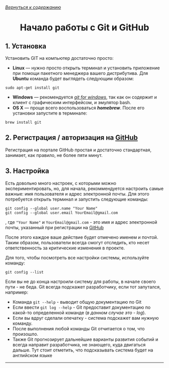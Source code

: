 [*Вернуться к содержанию*](/readme.md)

<h1 align="center">Начало работы с Git и GitHub</h1>

## 1. Установка

Установить GIT на компьютер достаточно просто:
-  **Linux** — нужно просто открыть терминал и установить приложение при помощи пакетного менеджера вашего дистрибутива. Для **Ubuntu** команда будет выглядеть следующим образом:
~~~
sudo apt-get install git
~~~
-  **Windows** — рекомендуется [*git for windows*](https://git-scm.com/download/win), так как он содержит и клиент с графическим интерфейсом, и эмулятор bash.
-  **OS X** — проще всего воспользоваться ***homebrew***. После его установки запустите в терминале:

~~~
brew install git
~~~

## 2. Регистрация / авторизация на [GitHub](https://github.com/ "GitHub.com")

Регистрация на портале GitHub простая и достаточно стандартная, занимает, как правило, не более пяти минут.

## 3. Настройка

Есть довольно много настроек, с которыми можно экспериментировать, но, для начала, рекоммендуется настроить самые важные: имя пользователя и адрес электронной почты. Для этого потребуется открыть терминал и запустить следующие команды:

~~~
git config --global user.name "Your Name"
git config --global user.email YourEmail@gmail.com
~~~

, где `"Your Name"` и `YourEmail@gmail.com` - это имя и адрес электронной почты, указанный при регистрации на [GitHub](https://github.com/ "GitHub.com")

После этого каждое ваше действие будет отмечено именем и почтой. Таким образом, пользователи всегда смогут отследить, кто несет ответственность за критические изменения в проекте.

Для того, чтобы посмотреть все настройки системы, используйте команду:

~~~
git config --list
~~~

Если вы не до конца настроили систему для работы, в начале своего пути - не беда. Git всегда подскажет разработчику, если тот запутался, например:

- Команда ```git --help``` - выводит общую документацию по Git
- Если ввести ```git log --help``` - Git предоставит документацию по какой-то определенной команде (*в данном случае это - log*).
- Если вы вдруг сделали опечатку - система подскажет вам нужную команду.
- После выполнения любой команды Git отчитается о том, что произошло.
- Также Git прогнозирует дальнейшие варианты развития событий и всегда направит разработчика, не знающего, куда двигаться дальше. Тут стоит отметить, что подсказывать система будет на английском языке

---